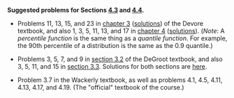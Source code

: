 **Suggested problems for Sections [4.3](https://mml.johnmyersmath.com/stats-book/chapters/random-variables.html#discrete-and-continuous-random-variables) and [4.4](https://mml.johnmyersmath.com/stats-book/chapters/random-variables.html#distribution-and-quantile-functions).**

* Problems 11, 13, 15, and 23 in [chapter 3](https://drive.google.com/file/d/1S3-JeIbReADxBhSBrd_Lxe_n_azo12NI/view?usp=drive_link) ([solutions](https://drive.google.com/file/d/1S2uRDDC2taFJdRA6NrjPKtfGFn4y8Jh1/view?usp=drive_link)) of the Devore textbook, and also 1, 3, 5, 11, 13, and 17 in [chapter 4](https://drive.google.com/file/d/1S52tkodAATAipjSN4YBEkNjzFKxzN5Rz/view?usp=drive_link) ([solutions](https://drive.google.com/file/d/1S5ZT-fsKePJhexiw-D04IC-4KuiXFBxq/view?usp=drive_link)). (_Note_: A _percentile function_ is the same thing as a _quantile function_. For example, the 90th percentile of a distribution is the same as the 0.9 quantile.)

* Problems 3, 5, 7, and 9 in [section 3.2](https://drive.google.com/file/d/1S4ItmZQ8upAPTsd51oa6ZLXO9jk8xT_9/view?usp=drive_link) of the DeGroot textbook, and also 3, 5, 11, and 15 in [section 3.3](https://drive.google.com/file/d/1S4LU6Ece_kJF5X19Ec3NkjIpuxnhhrFr/view?usp=drive_link). Solutions for both sections are [here](https://drive.google.com/file/d/1S31ngPbiBSRXimzE-_9rBZX9nCaX3lTD/view?usp=drive_link).

* Problem 3.7 in the Wackerly textbook, as well as problems 4.1, 4.5, 4.11, 4.13, 4.17, and 4.19. (The "official" textbook of the course.)